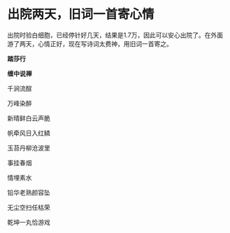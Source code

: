 出院两天，旧词一首寄心情
====



出院时验白细胞，已经停针好几天，结果是1.7万，因此可以安心出院了。在外面游了两天，心情正好，现在写诗词太费神，用旧词一首寄之。

**踏莎行**

**缠中说禅**

千涧流酲

万峰染醉

新晴鲜白云声脆

帆牵风日入红鳞

玉苔丹柳沧波里

事挂春烟

情埋素水

铅华老熟颜容坠

无尘空扫任枯荣

乾坤一丸恰游戏
